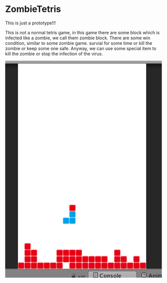 # ZombieTetris
This is just a prototype!!!

This is not a normal tetris game, in this game there are some block which is infected like a zombie, we call them zombie block. There are some win condition, similar to some zombie game. survial for some time or kill the zombie or keep some one safe. Anyway, we can use some special item to kill the zombie or stop the infection of the virus.

<img src="/sample.png" />




